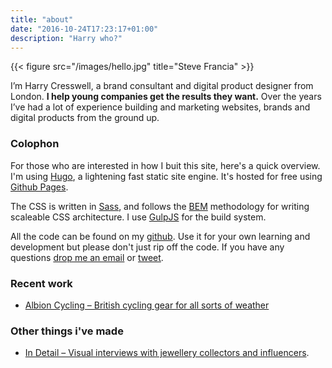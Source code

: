 ```yaml
---
title: "about"
date: "2016-10-24T17:23:17+01:00"
description: "Harry who?"
---
```


{{< figure src="/images/hello.jpg" title="Steve Francia" >}}


I’m Harry Cresswell, a brand consultant and digital product designer from London. **I help young companies get the results they want.** Over the years I’ve had a lot of experience building and marketing websites, brands and digital products from the ground up.

### Colophon

For those who are interested in how I buit this site, here's a quick overview. I'm using [Hugo](https://gohugo.io/), a lightening fast static site engine. It's hosted for free using [Github Pages](https://pages.github.com/).

The CSS is written in [Sass](http://sass-lang.com/), and follows the [BEM](https://css-tricks.com/bem-101/) methodology for writing scaleable CSS architecture. I use [GulpJS](http://gulpjs.com/) for the build system.

All the code can be found on my [github](https://github.com/harrycresswell/hc). Use it for your own learning and development but please don't just rip off the code. If you have any questions [drop me an email](mailto:studio@harrycresswell.com) or [tweet](https://twitter.com/harrycresswell).


### Recent work
- [Albion Cycling – British cycling gear for all sorts of weather](http://www.albioncycling.com/)


### Other things i've made

- [In Detail – Visual interviews with jewellery collectors and influencers](https://indtl.com/).
